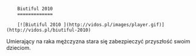 
        Biutiful 2010 
        =============
        
        [![Biutiful 2010 ](http://vidos.pl/images/player.gif)](http://vidos.pl/biutiful-2010)
        
        
 Umierający na raka mężczyzna stara się zabezpieczyć przyszłość swoim dzieciom.
    